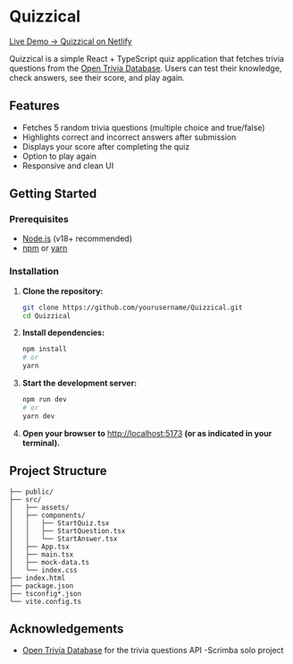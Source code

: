 # Quizzical

[Live Demo → Quizzical on Netlify](https://quizzicalfor.netlify.app/)

Quizzical is a simple React + TypeScript quiz application that fetches trivia questions from the [Open Trivia Database](https://opentdb.com/). Users can test their knowledge, check answers, see their score, and play again.

## Features

- Fetches 5 random trivia questions (multiple choice and true/false)
- Highlights correct and incorrect answers after submission
- Displays your score after completing the quiz
- Option to play again
- Responsive and clean UI

## Getting Started

### Prerequisites

- [Node.js](https://nodejs.org/) (v18+ recommended)
- [npm](https://www.npmjs.com/) or [yarn](https://yarnpkg.com/)

### Installation

1. **Clone the repository:**
    ```sh
    git clone https://github.com/yourusername/Quizzical.git
    cd Quizzical
    ```

2. **Install dependencies:**
    ```sh
    npm install
    # or
    yarn
    ```

3. **Start the development server:**
    ```sh
    npm run dev
    # or
    yarn dev
    ```

4. **Open your browser to** [http://localhost:5173](http://localhost:5173) **(or as indicated in your terminal).**

## Project Structure

```
├── public/
├── src/
│   ├── assets/
│   ├── components/
│   │   ├── StartQuiz.tsx
│   │   ├── StartQuestion.tsx
│   │   └── StartAnswer.tsx
│   ├── App.tsx
│   ├── main.tsx
│   ├── mock-data.ts
│   └── index.css
├── index.html
├── package.json
├── tsconfig*.json
└── vite.config.ts
```

## Acknowledgements

- [Open Trivia Database](https://opentdb.com/) for the trivia questions API
-Scrimba solo project


